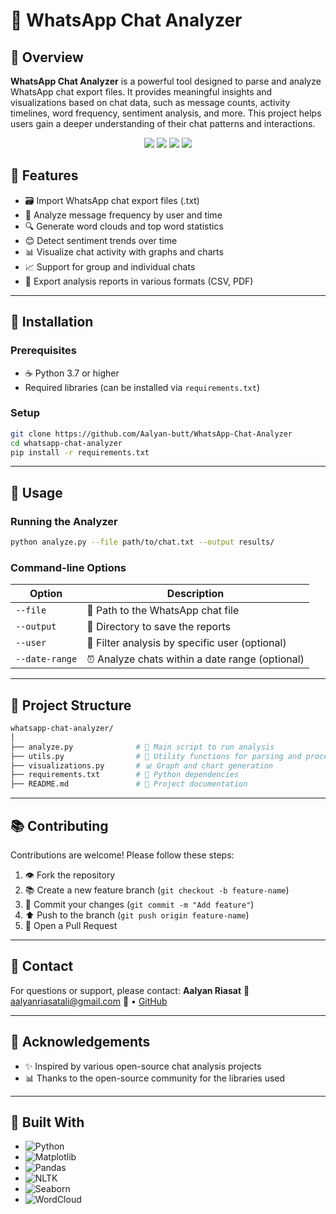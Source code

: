 # 📲 WhatsApp Chat Analyzer

## 🔄 Overview

**WhatsApp Chat Analyzer** is a powerful tool designed to parse and analyze WhatsApp chat export files. It provides meaningful insights and visualizations based on chat data, such as message counts, activity timelines, word frequency, sentiment analysis, and more. This project helps users gain a deeper understanding of their chat patterns and interactions.
</p>

<p align="center">
  <img src="https://img.shields.io/badge/Python-3.13-blue?logo=python&logoColor=white">
  <img src="https://img.shields.io/badge/License-MIT-green?style=flat-square">
  <img src="https://img.shields.io/badge/NLP-Scikit--learn-yellow?logo=scikit-learn">
  <img src="https://img.shields.io/badge/UI-Streamlit-red?logo=streamlit">
</p>


## 🌟 Features

* 🗃️ Import WhatsApp chat export files (.txt)
* 🔢 Analyze message frequency by user and time
* 🔍 Generate word clouds and top word statistics
* 😊 Detect sentiment trends over time
* 📊 Visualize chat activity with graphs and charts
* 📈 Support for group and individual chats
* 📄 Export analysis reports in various formats (CSV, PDF)

---

## 🚀 Installation

### Prerequisites

* ☕ Python 3.7 or higher
* Required libraries (can be installed via `requirements.txt`)

### Setup

```bash
git clone https://github.com/Aalyan-butt/WhatsApp-Chat-Analyzer
cd whatsapp-chat-analyzer
pip install -r requirements.txt
```

---

## 🔧 Usage

### Running the Analyzer

```bash
python analyze.py --file path/to/chat.txt --output results/
```

### Command-line Options

| Option         | Description                                    |
| -------------- | ---------------------------------------------- |
| `--file`       | 📂 Path to the WhatsApp chat file              |
| `--output`     | 📁 Directory to save the reports               |
| `--user`       | 👤 Filter analysis by specific user (optional) |
| `--date-range` | ⏰ Analyze chats within a date range (optional) |

---

## 📂 Project Structure

```bash
whatsapp-chat-analyzer/
│
├── analyze.py              # 🔢 Main script to run analysis
├── utils.py                # 🔧 Utility functions for parsing and processing
├── visualizations.py       # 📊 Graph and chart generation
├── requirements.txt        # 📄 Python dependencies
├── README.md               # 📖 Project documentation
```

---

## 📚 Contributing

Contributions are welcome! Please follow these steps:

1. 👁 Fork the repository
2. 📚 Create a new feature branch (`git checkout -b feature-name`)
3. 📃 Commit your changes (`git commit -m "Add feature"`)
4. ⬆️ Push to the branch (`git push origin feature-name`)
5. 📩 Open a Pull Request

---


## 📧 Contact

For questions or support, please contact:
**Aalyan Riasat**
📧 [aalyanriasatali@gmail.com](mailto:your.email@example.com)
🔗  • [GitHub](https://github.com/Aalyan-butt)

---

## 👏 Acknowledgements

* ✨ Inspired by various open-source chat analysis projects
* 📊 Thanks to the open-source community for the libraries used

---

## 🎨 Built With

* ![Python](https://img.shields.io/badge/Python-3.7%2B-blue.svg?logo=python)
* ![Matplotlib](https://img.shields.io/badge/Matplotlib-Visualization-orange.svg?logo=python)
* ![Pandas](https://img.shields.io/badge/Pandas-Data--Processing-yellow.svg?logo=pandas)
* ![NLTK](https://img.shields.io/badge/NLTK-Natural--Language--Toolkit-green.svg?logo=python)
* ![Seaborn](https://img.shields.io/badge/Seaborn-Statistical--Graphics-lightblue.svg?logo=python)
* ![WordCloud](https://img.shields.io/badge/WordCloud-Text--Visualization-purple.svg?logo=python)
